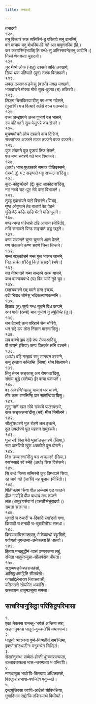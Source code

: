 ```yaml
---
title: तनादयो

---
```

तनादयो  
१२०.  
तनु वित्थारे सक सत्तिस्मिं-दु परितापे सनु दानस्मिं,  
वन याचायं मनु बोधस्मिं-हि गते अप पापुणनस्मिं (हि,)  
कर करणस्मिं(भवति)सि बन्धे-सु अभिस्सवने(तनु आदीनि।)  
निच्‍चं णेणयन्ता चुरादयो।  
१२१.  
चुर थेय्ये लोक (धातु) दस्सने अकि लक्खणे,  
सिया थक पतिघाते (पुन) तक्‍क वितक्‍कणे।  
१२२.  
लक्ख दस्सनअङ्केसु (वत्तते) मक्ख मक्खणे,  
भक्खा’दने मोक्ख मोचे सुख-दुक्ख (च) तकिरये।  
१२३.  
लिङ्ग चित्तकिरया’दीसु मग-मग्ग गवेसने,  
(पुना’पि) पच वित्थारे क्‍लेसे वञ्‍च पलम्भने॥  
१२४.  
वच्‍च अज्झायने अच्‍च पूजायं वच भासने,  
रच पतियतने सुच पेसुञ्‍ञे रुच रोचने।  
१२५.  
मुचप्पमोचने लोच दस्सने कच दित्तियं,  
सज्‍जा’ज्‍ज अज्‍जने तज्‍ज तज्‍जने वज्‍ज वज्‍जने।  
१२६.  
युज संयमने पूज पूजायं तिज तेजने,  
पज मग्ग संवरणे गते भज विभाजने।  
१२७.  
(अथो) भाज पुथक्‍कारे सभाज पीतिदस्सने,  
(अथो तु) घट सङ्घाते घट्ट सञ्‍चलना’दिसु।  
१२८.  
कुट-कोट्टच्छेदने (द्वे) कुट आकोटना’दिसु,  
नट नच्‍चे चट-पुट भेदे वण्ट विभाजने।  
१२९.  
तुवट्ट एकसयने घटो विसरणे (सिया),  
गुण्ठ ओगुण्ठने हेठ बाधायं वेठ वेठने  
गुडि वेठे कडि-खडि भेदने मडि भूसने।  
१३०.  
पण्ड-भण्ड परिभासे दडि आणाय (मीरितो),  
तडि संताळने पिण्ड सङ्घाते छड्ड छड्डने।  
१३१.  
वण्ण संवण्णने चुण्ण चुण्णने आण पेसने,  
गण संकलने कण्ण सवणे चिन्त चिन्तने।  
१३२.  
सन्त सङ्कोचने मन्त गुत्त भासन जानने,  
चित संचेतना’दिसु कित्त संसद्दने (भवे।)  
१३३.  
यत नीय्यातने गन्थ सन्दब्भे अत्थ याचने,  
कथ वाक्यप्पबन्धे (च) विद ञाणे नुदे चुद।  
१३४.  
छदा’पवारणे छद्द वमने छन्द इच्छयं,  
वदी’भिवाद थोमेसु भदिकल्याणकम्मनि।  
१३५.  
हिळाद (तु) सुखे गन्ध सूचने विध कम्पने,  
रन्ध पाके (अथो) मान पूजायं नु त्थुतिम्हि (तु।)  
१३६.  
थन देवसद्दे ऊन परिहाने थेन चोरिये,  
धन सद्दे ञप तोस निसान मारणा’दिसु।  
१३७.  
लप वाक्ये झप दाहे रुप रोपणआदिसु,  
पी तप्पने (सिया) कप्प वितक्‍के लभि वञ्‍चने।  
१३८.  
(अथो) वहि गरहायं समु सान्त्वन दस्सने,  
कमु इच्छाय कन्तिम्हि (सिया) थोम सिलाघने।  
१३९.  
तिमु तेमन सङ्कासु अम रोगगता’दिसु,  
संगाम युद्धे (वत्तेय्य) ईर वाचा पकम्पने।  
१४०.  
वर आवरणि’च्छासु याचायं धर धारणे,  
तीर कम्म समत्तिम्हि पार सामत्थिया’दिसु।  
१४१.  
तुलु’म्माने खल सोवे सञ्‍चये पालरक्खणे,  
कल सङ्कलना’दीसु (भवे) मील निमीलने।  
१४२.  
सीलू’पधारणे मूल रोहणे लल इच्छने,  
दुल उक्खेपणे पूल महत्तन समुस्सये।  
१४३.  
घुस सद्दे पिस पेसे भुसा’लङ्करणे (सिया,)  
रुस पारुसिये खुंस अक्‍कोसे पुस पोसने।  
१४४.  
दिस उच्‍चारणा’दीसु वस अच्छादने (सिया,)  
रस’स्सादे रवे स्नेहे (अथो) सिस विसेसने।  
१४५.  
सि बन्धे मिस्स सम्मिस्से कुह विम्भापने सिया,  
रह चागे गते (चा’पि) मह पूजाय (मीरितो।)  
१४६.  
पिहि’च्छायं सिया वीळ लज्‍जायं एळ फाळने  
हीळ गारहिये पीळ बाधायं तळ ताळने  
लळ (धातू)’पसेवा’यं (वत्तती’मेचुरादयो।)  
समत्ता सत्तगणा।  
१४७.  
भुवादी च रुधादी च-दिवादि स्वा’दयो गणा,  
कियादी च तनादी च-चुरादीती’ध सत्तधा।  
१४८.  
किरयावाचित्तमक्खातु-मे’केकत्थो बहू’दितो,  
पयोगतो’नुगन्तब्बा-अनेकत्था हि धातवो।  
१४९.  
हिताय मन्दबुद्धीनं-व्यत्तं वण्णक्‍कमा लहुं,  
रचिता धातुमञ्‍जुसा-सीलवंसेन धीमता।  
१५०.  
सद्धम्मपङ्केरुहराजहंसो,  
आसिट्ठधम्मट्ठिति सीलवंसो।  
यक्खद्दिलेनाख्य निवासवासी,  
यतिस्सरो सोयमिदं अकासि।  
कच्‍चायन धातुमञ्‍जूसा समत्ता।  


## साचरियानुसिट्ठा परिसिट्ठपरिभासा

१.  
एका नेकस्स रानन्तू-’भयेसं अन्तिमा सरा,  
अङ्गानुबन्धा धातूनं-वुच्‍चन्ते’पि यथाक्‍कमं।  
२.  
धातुनो व्याञ्‍जना पुब्बे-निग्गहीतं सम’न्तिमा,  
इवण्णेना’रुधादीन-मनुबन्धेन चिण्हितं।  
३.  
सेसा’नुबन्धा सब्बेसं-होन्ती’धु’च्‍चारणप्फला,  
उच्‍चावचप्फला भास-न्तरम्पत्वा भ वन्ति’पि।  
४.  
नामधातुक भावो’पि-किरयाय अधिकारतो,  
विरुद्धन्तराभावा-क्‍वचिदेव पयुज्‍जते।  
५.  
द्वन्दयुत्तिवसा क्‍वापि-आदेसो योविभत्तिया,  
गुणादिभाव सद्दो’पि-तकिरयत्थे विधीयते।  